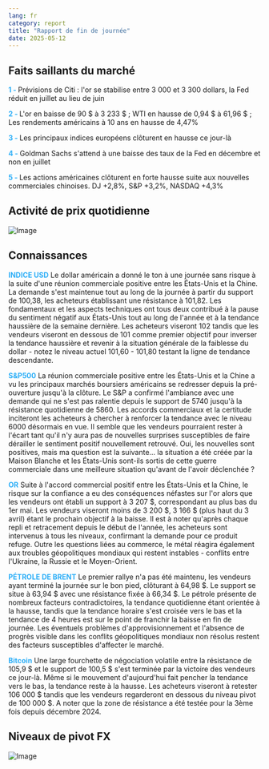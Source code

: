 ```yaml
---
lang: fr
category: report
title: "Rapport de fin de journée"
date: 2025-05-12
---
```



<h2>Faits saillants du marché</h2>
<strong style="color: #2caef7;">1 - </strong> Prévisions de Citi : l'or se stabilise entre 3 000 et 3 300 dollars, la Fed réduit en juillet au lieu de juin

<strong style="color: #2caef7;">2 - </strong> L'or en baisse de 90 $ à 3 233 $ ; WTI en hausse de 0,94 $ à 61,96 $ ; Les rendements américains à 10 ans en hausse de 4,47%

<strong style="color: #2caef7;">3 - </strong> Les principaux indices européens clôturent en hausse ce jour-là

<strong style="color: #2caef7;">4 - </strong> Goldman Sachs s'attend à une baisse des taux de la Fed en décembre et non en juillet

<strong style="color: #2caef7;">5 - </strong> Les actions américaines clôturent en forte hausse suite aux nouvelles commerciales chinoises. DJ +2,8%, S&P +3,2%, NASDAQ +4,3%



<h2>Activité de prix quotidienne</h2>
<img src="https://markleighedu.github.io/img/May-2025/12-May-2025/price.jpg" alt="Image"/>

<h2>Connaissances</h2>
<strong style="color: #2caef7;">INDICE USD</strong> Le dollar américain a donné le ton à une journée sans risque à la suite d'une réunion commerciale positive entre les États-Unis et la Chine. La demande s'est maintenue tout au long de la journée à partir du support de 100,38, les acheteurs établissant une résistance à 101,82. Les fondamentaux et les aspects techniques ont tous deux contribué à la pause du sentiment négatif aux États-Unis tout au long de l'année et à la tendance haussière de la semaine dernière. Les acheteurs viseront 102 tandis que les vendeurs viseront en dessous de 101 comme premier objectif pour inverser la tendance haussière et revenir à la situation générale de la faiblesse du dollar - notez le niveau actuel 101,60 - 101,80 testant la ligne de tendance descendante. 

<strong style="color: #2caef7;">S&P500</strong> La réunion commerciale positive entre les États-Unis et la Chine a vu les principaux marchés boursiers américains se redresser depuis la pré-ouverture jusqu'à la clôture. Le S&P a confirmé l'ambiance avec une demande qui ne s'est pas ralentie depuis le support de 5740 jusqu'à la résistance quotidienne de 5860. Les accords commerciaux et la certitude inciteront les acheteurs à chercher à renforcer la tendance avec le niveau 6000 désormais en vue. Il semble que les vendeurs pourraient rester à l'écart tant qu'il n'y aura pas de nouvelles surprises susceptibles de faire dérailler le sentiment positif nouvellement retrouvé. Oui, les nouvelles sont positives, mais ma question est la suivante… la situation a été créée par la Maison Blanche et les États-Unis sont-ils sortis de cette guerre commerciale dans une meilleure situation qu'avant de l'avoir déclenchée ? 

<strong style="color: #2caef7;">OR</strong> Suite à l'accord commercial positif entre les États-Unis et la Chine, le risque sur la confiance a eu des conséquences néfastes sur l'or alors que les vendeurs ont établi un support à 3 207 $, correspondant au plus bas du 1er mai. Les vendeurs viseront moins de 3 200 $, 3 166 $ (plus haut du 3 avril) étant le prochain objectif à la baisse. Il est à noter qu'après chaque repli et retracement depuis le début de l'année, les acheteurs sont intervenus à tous les niveaux, confirmant la demande pour ce produit refuge. Outre les questions liées au commerce, le métal réagira également aux troubles géopolitiques mondiaux qui restent instables - conflits entre l'Ukraine, la Russie et le Moyen-Orient. 

<strong style="color: #2caef7;">PÉTROLE DE BRENT</strong> Le premier rallye n'a pas été maintenu, les vendeurs ayant terminé la journée sur le bon pied, clôturant à 64,98 $. Le support se situe à 63,94 $ avec une résistance fixée à 66,34 $. Le pétrole présente de nombreux facteurs contradictoires, la tendance quotidienne étant orientée à la hausse, tandis que la tendance horaire s'est croisée vers le bas et la tendance de 4 heures est sur le point de franchir la baisse en fin de journée. Les éventuels problèmes d'approvisionnement et l'absence de progrès visible dans les conflits géopolitiques mondiaux non résolus restent des facteurs susceptibles d'affecter le marché. 

<strong style="color: #2caef7;">Bitcoin</strong> Une large fourchette de négociation volatile entre la résistance de 105,9 $ et le support de 100,5 $ s'est terminée par la victoire des vendeurs ce jour-là. Même si le mouvement d'aujourd'hui fait pencher la tendance vers le bas, la tendance reste à la hausse. Les acheteurs viseront à retester 106 000 $ tandis que les vendeurs regarderont en dessous du niveau pivot de 100 000 $. A noter que la zone de résistance a été testée pour la 3ème fois depuis décembre 2024.



<h2>Niveaux de pivot FX</h2>
<img src="https://markleighedu.github.io/img/May-2025/12-May-2025/pivot.jpg" alt="Image"/>
